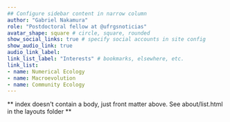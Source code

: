 ```yaml
---
## Configure sidebar content in narrow column
author: "Gabriel Nakamura"
role: "Postdoctoral fellow at @ufrgsnoticias"
avatar_shape: square # circle, square, rounded
show_social_links: true # specify social accounts in site config
show_audio_link: true
audio_link_label: 
link_list_label: "Interests" # bookmarks, elsewhere, etc.
link_list:
- name: Numerical Ecology
- name: Macroevolution
- name: Community Ecology
---
```


** index doesn't contain a body, just front matter above.
See about/list.html in the layouts folder **
